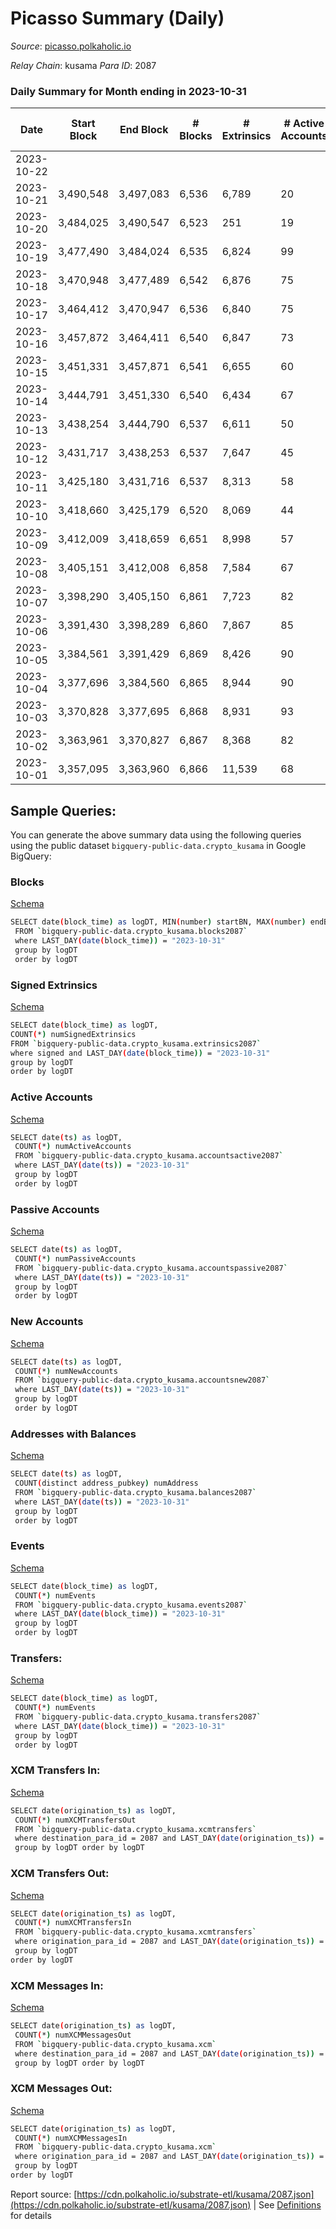 # Picasso Summary (Daily)

_Source_: [picasso.polkaholic.io](https://picasso.polkaholic.io)

*Relay Chain*: kusama
*Para ID*: 2087



### Daily Summary for Month ending in 2023-10-31


| Date    | Start Block | End Block | # Blocks | # Extrinsics | # Active Accounts | # Passive Accounts | # New Accounts | # Addresses | # Events  | # Transfers ($USD) | # XCM Transfers In ($USD) | # XCM Transfers Out ($USD) | # XCM In | # XCM Out | Issues |
|---------|-------------|-----------|----------|--------------|-------------------|--------------------|----------------|-------------|-----------|--------------------|---------------------------|----------------------------|----------|-----------|--------|
| 2023-10-22 |  |  |  |  |  |  |  |  |  |   |   |   |  |  |  |
| 2023-10-21 | 3,490,548 | 3,497,083 | 6,536 | 6,789 | 20 | 37 | 1 | 3,926 | 76,397 | 10,985  | 2 ($168.52) | 16 ($2,287.65) | 2 | 16 |  |
| 2023-10-20 | 3,484,025 | 3,490,547 | 6,523 | 251 | 19 | 35 | 4 | 3,925 | 2,906 | 534  | 4 ($696.18) | 25 ($7,590.77) | 4 | 26 |  |
| 2023-10-19 | 3,477,490 | 3,484,024 | 6,535 | 6,824 | 99 | 38 | 4 | 3,921 | 71,227 | 11,042  | 3 ($101.33) | 10 ($4,020.54) | 3 | 10 |  |
| 2023-10-18 | 3,470,948 | 3,477,489 | 6,542 | 6,876 | 75 | 35 | 3 | 3,918 | 89,523 | 10,735  | 3 ($1,093.92) | 15 ($11,318.39) | 3 | 15 |  |
| 2023-10-17 | 3,464,412 | 3,470,947 | 6,536 | 6,840 | 75 | 35 | 5 | 3,916 | 92,458 | 10,880  | 9 ($3,155.94) | 20 ($3,527.26) | 9 | 21 |  |
| 2023-10-16 | 3,457,872 | 3,464,411 | 6,540 | 6,847 | 73 | 34 | 5 | 3,911 | 91,998 | 10,834  | 4 ($2,562.29) | 5 ($944.23) | 4 | 6 |  |
| 2023-10-15 | 3,451,331 | 3,457,871 | 6,541 | 6,655 | 60 | 37 | 8 | 3,906 | 91,024 | 10,560  | 2 ($1,784.78) | 6 ($2,500.35) | 2 | 6 |  |
| 2023-10-14 | 3,444,791 | 3,451,330 | 6,540 | 6,434 | 67 | 31 | 4 | 3,898 | 88,933 | 10,446  | 3 ($354.13) | 13 ($1,505.20) | 2 | 15 |  |
| 2023-10-13 | 3,438,254 | 3,444,790 | 6,537 | 6,611 | 50 | 50 | 3 | 3,894 | 90,856 | 10,755  | 6 ($991.32) | 15 ($901.40) | 6 | 15 |  |
| 2023-10-12 | 3,431,717 | 3,438,253 | 6,537 | 7,647 | 45 | 61 | 2 | 3,891 | 97,831 | 11,388  | 4 ($2,186.25) | 14 ($1,640.47) | 4 | 17 |  |
| 2023-10-11 | 3,425,180 | 3,431,716 | 6,537 | 8,313 | 58 | 55 | 2 | 3,889 | 105,491 | 12,249  | 6 ($1,883.60) | 18 ($1,626.14) | 9 | 30 |  |
| 2023-10-10 | 3,418,660 | 3,425,179 | 6,520 | 8,069 | 44 | 53 | 1 | 3,887 | 104,104 | 11,995  | 3 ($1,092.95) | 8 ($1,622.03) | 4 | 11 |  |
| 2023-10-09 | 3,412,009 | 3,418,659 | 6,651 | 8,998 | 57 | 59 | 2 | 3,886 | 111,932 | 13,082  | 5 ($3,164.32) | 12 ($3,852.40) | 6 | 12 |  |
| 2023-10-08 | 3,405,151 | 3,412,008 | 6,858 | 7,584 | 67 | 34 | 3 | 3,884 | 98,923 | 11,529  | 1 ($1,311.06) | 9 ($1,976.63) | 1 | 9 |  |
| 2023-10-07 | 3,398,290 | 3,405,150 | 6,861 | 7,723 | 82 | 34 | 1 | 3,881 | 100,433 | 11,908  | 4 ($2,355.63) | 9 ($2,982.71) | 4 | 9 |  |
| 2023-10-06 | 3,391,430 | 3,398,289 | 6,860 | 7,867 | 85 | 38 | 4 | 3,880 | 102,036 | 12,087  | 8 ($2,608.70) | 3 ($2,426.41) | 7 | 3 |  |
| 2023-10-05 | 3,384,561 | 3,391,429 | 6,869 | 8,426 | 90 | 37 |  | 3,876 | 104,376 | 11,954  | 6 ($1,322.80) | 3 ($29.35) | 7 | 5 |  |
| 2023-10-04 | 3,377,696 | 3,384,560 | 6,865 | 8,944 | 90 | 34 | 5 | 3,876 | 108,601 | 12,476  | 11 ($3,956.52) | 8 ($3,751.83) | 12 | 9 |  |
| 2023-10-03 | 3,370,828 | 3,377,695 | 6,868 | 8,931 | 93 | 38 | 3 | 3,873 | 108,647 | 12,631  | 10 ($3,407.51) | 5 ($520.13) | 10 | 5 |  |
| 2023-10-02 | 3,363,961 | 3,370,827 | 6,867 | 8,368 | 82 | 41 | 2 | 3,870 | 101,561 | 11,924  | 2 ($468.39) | 14 ($1,947.71) | 3 | 26 |  |
| 2023-10-01 | 3,357,095 | 3,363,960 | 6,866 | 11,539 | 68 | 33 | 2 | 3,868 | 124,192 | 12,835  | 3 ($867.87) | 14 ($1,193.76) | 4 | 12 |  |

## Sample Queries:
You can generate the above summary data using the following queries using the public dataset `bigquery-public-data.crypto_kusama` in Google BigQuery:


### Blocks 

[Schema](https://github.com/colorfulnotion/substrate-etl/blob/main/schema/blocks.json)

```bash
SELECT date(block_time) as logDT, MIN(number) startBN, MAX(number) endBN, COUNT(*) numBlocks 
 FROM `bigquery-public-data.crypto_kusama.blocks2087`  
 where LAST_DAY(date(block_time)) = "2023-10-31" 
 group by logDT 
 order by logDT
```

### Signed Extrinsics 

[Schema](https://github.com/colorfulnotion/substrate-etl/blob/main/schema/extrinsics.json)

```bash
SELECT date(block_time) as logDT, 
COUNT(*) numSignedExtrinsics 
FROM `bigquery-public-data.crypto_kusama.extrinsics2087`  
where signed and LAST_DAY(date(block_time)) = "2023-10-31" 
group by logDT 
order by logDT
```

### Active Accounts 

[Schema](https://github.com/colorfulnotion/substrate-etl/blob/main/schema/accountsactive.json)

```bash
SELECT date(ts) as logDT, 
 COUNT(*) numActiveAccounts 
 FROM `bigquery-public-data.crypto_kusama.accountsactive2087` 
 where LAST_DAY(date(ts)) = "2023-10-31" 
 group by logDT 
 order by logDT
```

### Passive Accounts 

[Schema](https://github.com/colorfulnotion/substrate-etl/blob/main/schema/accountspassive.json)

```bash
SELECT date(ts) as logDT, 
 COUNT(*) numPassiveAccounts 
 FROM `bigquery-public-data.crypto_kusama.accountspassive2087` 
 where LAST_DAY(date(ts)) = "2023-10-31" 
 group by logDT 
 order by logDT
```

### New Accounts 

[Schema](https://github.com/colorfulnotion/substrate-etl/blob/main/schema/accountsnew.json)

```bash
SELECT date(ts) as logDT, 
 COUNT(*) numNewAccounts 
 FROM `bigquery-public-data.crypto_kusama.accountsnew2087` 
 where LAST_DAY(date(ts)) = "2023-10-31" 
 group by logDT
 order by logDT
```

### Addresses with Balances 

[Schema](https://github.com/colorfulnotion/substrate-etl/blob/main/schema/balances.json)

```bash
SELECT date(ts) as logDT,
 COUNT(distinct address_pubkey) numAddress 
 FROM `bigquery-public-data.crypto_kusama.balances2087` 
 where LAST_DAY(date(ts)) = "2023-10-31" 
 group by logDT 
 order by logDT
```

### Events 

[Schema](https://github.com/colorfulnotion/substrate-etl/blob/main/schema/events.json)

```bash
SELECT date(block_time) as logDT, 
 COUNT(*) numEvents 
 FROM `bigquery-public-data.crypto_kusama.events2087` 
 where LAST_DAY(date(block_time)) = "2023-10-31" 
 group by logDT 
 order by logDT
```

### Transfers:

[Schema](https://github.com/colorfulnotion/substrate-etl/blob/main/schema/transfers.json)

```bash
SELECT date(block_time) as logDT, 
 COUNT(*) numEvents 
 FROM `bigquery-public-data.crypto_kusama.transfers2087` 
 where LAST_DAY(date(block_time)) = "2023-10-31" 
 group by logDT 
 order by logDT
```

### XCM Transfers In: 

[Schema](https://github.com/colorfulnotion/substrate-etl/blob/main/schema/xcmtransfers.json)

```bash
SELECT date(origination_ts) as logDT, 
 COUNT(*) numXCMTransfersOut 
 FROM `bigquery-public-data.crypto_kusama.xcmtransfers` 
 where destination_para_id = 2087 and LAST_DAY(date(origination_ts)) = "2023-10-31" 
 group by logDT order by logDT
```

### XCM Transfers Out: 

[Schema](https://github.com/colorfulnotion/substrate-etl/blob/main/schema/xcmtransfers.json)

```bash
SELECT date(origination_ts) as logDT, 
 COUNT(*) numXCMTransfersIn 
 FROM `bigquery-public-data.crypto_kusama.xcmtransfers` 
 where origination_para_id = 2087 and LAST_DAY(date(origination_ts)) = "2023-10-31" 
 group by logDT 
order by logDT
```

### XCM Messages In: 

[Schema](https://github.com/colorfulnotion/substrate-etl/blob/main/schema/xcm.json)

```bash
SELECT date(origination_ts) as logDT, 
 COUNT(*) numXCMMessagesOut 
 FROM `bigquery-public-data.crypto_kusama.xcm` 
 where destination_para_id = 2087 and LAST_DAY(date(origination_ts)) = "2023-10-31" 
 group by logDT order by logDT
```

### XCM Messages Out: 

[Schema](https://github.com/colorfulnotion/substrate-etl/blob/main/schema/xcm.json)

```bash
SELECT date(origination_ts) as logDT, 
 COUNT(*) numXCMMessagesIn 
 FROM `bigquery-public-data.crypto_kusama.xcm` 
 where origination_para_id = 2087 and LAST_DAY(date(origination_ts)) = "2023-10-31" 
 group by logDT 
order by logDT
```


Report source: [https://cdn.polkaholic.io/substrate-etl/kusama/2087.json](https://cdn.polkaholic.io/substrate-etl/kusama/2087.json) | See [Definitions](/DEFINITIONS.md) for details
